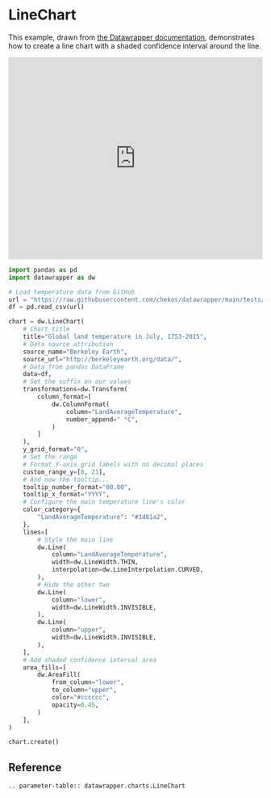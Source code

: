# LineChart

This example, drawn from <a href="https://www.datawrapper.de/charts/lines">the Datawrapper documentation</a>, demonstrates how to create a line chart with a shaded confidence interval around the line.

<iframe title="Global land temperature in July, 1753-2015" aria-label="Line chart" id="datawrapper-chart-9Qlvu" src="https://datawrapper.dwcdn.net/9Qlvu/1/" scrolling="no" frameborder="0" style="width: 0; min-width: 100% !important; border: none;" height="400" data-external="1"></iframe><script type="text/javascript">window.addEventListener("message",function(a){if(void 0!==a.data["datawrapper-height"]){var e=document.querySelectorAll("iframe");for(var t in a.data["datawrapper-height"])for(var r,i=0;r=e[i];i++)if(r.contentWindow===a.source){var d=a.data["datawrapper-height"][t]+"px";r.style.height=d}}});</script>

```python
import pandas as pd
import datawrapper as dw

# Load temperature data from GitHub
url = "https://raw.githubusercontent.com/chekos/datawrapper/main/tests/samples/line/land-temps.csv"
df = pd.read_csv(url)

chart = dw.LineChart(
    # Chart title
    title="Global land temperature in July, 1753-2015",
    # Data source attribution
    source_name="Berkeley Earth",
    source_url="http://berkeleyearth.org/data/",
    # Data from pandas DataFrame
    data=df,
    # Set the suffix on our values
    transformations=dw.Transform(
        column_format=[
            dw.ColumnFormat(
                column="LandAverageTemperature",
                number_append=" °C",
            )
        ]
    ),
    y_grid_format="0",
    # Set the range
    # Format Y-axis grid labels with no decimal places
    custom_range_y=[8, 21],
    # And now the tooltip...
    tooltip_number_format="00.00",
    tooltip_x_format="YYYY",
    # Configure the main temperature line's color
    color_category={
        "LandAverageTemperature": "#1d81a2",
    },
    lines=[
        # Style the main line
        dw.Line(
            column="LandAverageTemperature",
            width=dw.LineWidth.THIN,
            interpolation=dw.LineInterpolation.CURVED,
        ),
        # Hide the other two
        dw.Line(
            column="lower",
            width=dw.LineWidth.INVISIBLE,
        ),
        dw.Line(
            column="upper",
            width=dw.LineWidth.INVISIBLE,
        ),
    ],
    # Add shaded confidence interval area
    area_fills=[
        dw.AreaFill(
            from_column="lower",
            to_column="upper",
            color="#cccccc",
            opacity=0.45,
        )
    ],
)

chart.create()
```

## Reference

```{eval-rst}
.. parameter-table:: datawrapper.charts.LineChart
